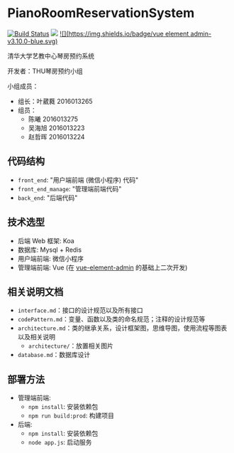 # PianoRoomReservationSystem
[![Build Status](https://travis-ci.com/YeWR/PianoRoomReservationSystem.svg?token=uJujS3v93YqFPXfQnm9M&branch=master)](https://travis-ci.com/YeWR/PianoRoomReservationSystem)
[![](https://img.shields.io/badge/license-MIT-000000.svg)](https://github.com/YeWR/PianoRoomReservationSystem/blob/master/LICENSE)
[![](https://img.shields.io/badge/vue element admin-v3.10.0-blue.svg)](https://github.com/PanJiaChen/vue-element-admin)

清华大学艺教中心琴房预约系统

开发者：THU琴房预约小组

小组成员：
* 组长：叶葳蕤 2016013265
* 组员：
    * 陈曦 2016013275
    * 吴海旭 2016013223 
    * 赵哲晖 2016013224

## 代码结构

* `front_end`: "用户端前端 (微信小程序) 代码"
* `front_end_manage`: "管理端前端代码"
* `back_end`: "后端代码"

## 技术选型

* 后端 Web 框架: Koa
* 数据库: Mysql + Redis
* 用户端前端: 微信小程序
* 管理端前端: Vue (在 [vue-element-admin](https://github.com/PanJiaChen/vue-element-admin) 的基础上二次开发)


## 相关说明文档

* `interface.md`：接口的设计规范以及所有接口
* `codePattern.md`：变量、函数以及类的命名规范；注释的设计规范等
* `architecture.md`：类的继承关系，设计框架图，思维导图，使用流程等图表以及相关说明
  * `architecture/`：放置相关图片
* `database.md`：数据库设计

## 部署方法

* 管理端前端:
    * `npm install`: 安装依赖包
    * `npm run build:prod`: 构建项目
* 后端:
    * `npm install`: 安装依赖包
    * `node app.js`: 启动服务





